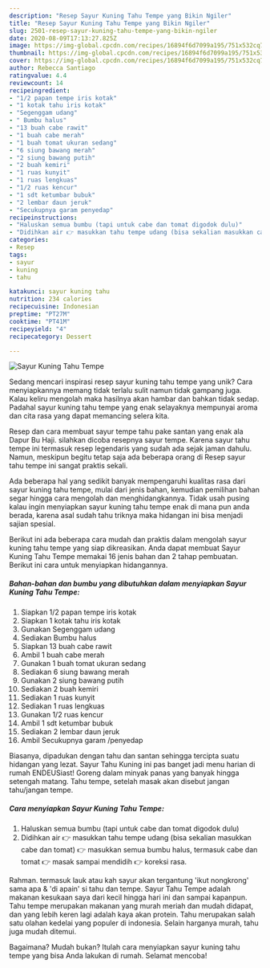 ```yaml
---
description: "Resep Sayur Kuning Tahu Tempe yang Bikin Ngiler"
title: "Resep Sayur Kuning Tahu Tempe yang Bikin Ngiler"
slug: 2501-resep-sayur-kuning-tahu-tempe-yang-bikin-ngiler
date: 2020-08-09T17:13:27.825Z
image: https://img-global.cpcdn.com/recipes/16894f6d7099a195/751x532cq70/sayur-kuning-tahu-tempe-foto-resep-utama.jpg
thumbnail: https://img-global.cpcdn.com/recipes/16894f6d7099a195/751x532cq70/sayur-kuning-tahu-tempe-foto-resep-utama.jpg
cover: https://img-global.cpcdn.com/recipes/16894f6d7099a195/751x532cq70/sayur-kuning-tahu-tempe-foto-resep-utama.jpg
author: Rebecca Santiago
ratingvalue: 4.4
reviewcount: 14
recipeingredient:
- "1/2 papan tempe iris kotak"
- "1 kotak tahu iris kotak"
- "Segenggam udang"
- " Bumbu halus"
- "13 buah cabe rawit"
- "1 buah cabe merah"
- "1 buah tomat ukuran sedang"
- "6 siung bawang merah"
- "2 siung bawang putih"
- "2 buah kemiri"
- "1 ruas kunyit"
- "1 ruas lengkuas"
- "1/2 ruas kencur"
- "1 sdt ketumbar bubuk"
- "2 lembar daun jeruk"
- "Secukupnya garam penyedap"
recipeinstructions:
- "Haluskan semua bumbu (tapi untuk cabe dan tomat digodok dulu)"
- "Didihkan air 👉 masukkan tahu tempe udang (bisa sekalian masukkan cabe dan tomat) 👉 masukkan semua bumbu halus, termasuk cabe dan tomat 👉 masak sampai mendidih 👉 koreksi rasa."
categories:
- Resep
tags:
- sayur
- kuning
- tahu

katakunci: sayur kuning tahu 
nutrition: 234 calories
recipecuisine: Indonesian
preptime: "PT27M"
cooktime: "PT41M"
recipeyield: "4"
recipecategory: Dessert

---
```



![Sayur Kuning Tahu Tempe](https://img-global.cpcdn.com/recipes/16894f6d7099a195/751x532cq70/sayur-kuning-tahu-tempe-foto-resep-utama.jpg)

Sedang mencari inspirasi resep sayur kuning tahu tempe yang unik? Cara menyiapkannya memang tidak terlalu sulit namun tidak gampang juga. Kalau keliru mengolah maka hasilnya akan hambar dan bahkan tidak sedap. Padahal sayur kuning tahu tempe yang enak selayaknya mempunyai aroma dan cita rasa yang dapat memancing selera kita.

Resep dan cara membuat sayur tempe tahu pake santan yang enak ala Dapur Bu Haji. silahkan dicoba resepnya sayur tempe. Karena sayur tahu tempe ini termasuk resep legendaris yang sudah ada sejak jaman dahulu. Namun, meskipun begitu tetap saja ada beberapa orang di Resep sayur tahu tempe ini sangat praktis sekali.

Ada beberapa hal yang sedikit banyak mempengaruhi kualitas rasa dari sayur kuning tahu tempe, mulai dari jenis bahan, kemudian pemilihan bahan segar hingga cara mengolah dan menghidangkannya. Tidak usah pusing kalau ingin menyiapkan sayur kuning tahu tempe enak di mana pun anda berada, karena asal sudah tahu triknya maka hidangan ini bisa menjadi sajian spesial.


Berikut ini ada beberapa cara mudah dan praktis dalam mengolah sayur kuning tahu tempe yang siap dikreasikan. Anda dapat membuat Sayur Kuning Tahu Tempe memakai 16 jenis bahan dan 2 tahap pembuatan. Berikut ini cara untuk menyiapkan hidangannya.

<!--inarticleads1-->

##### Bahan-bahan dan bumbu yang dibutuhkan dalam menyiapkan Sayur Kuning Tahu Tempe:

1. Siapkan 1/2 papan tempe iris kotak
1. Siapkan 1 kotak tahu iris kotak
1. Gunakan Segenggam udang
1. Sediakan  Bumbu halus
1. Siapkan 13 buah cabe rawit
1. Ambil 1 buah cabe merah
1. Gunakan 1 buah tomat ukuran sedang
1. Sediakan 6 siung bawang merah
1. Gunakan 2 siung bawang putih
1. Sediakan 2 buah kemiri
1. Sediakan 1 ruas kunyit
1. Sediakan 1 ruas lengkuas
1. Gunakan 1/2 ruas kencur
1. Ambil 1 sdt ketumbar bubuk
1. Sediakan 2 lembar daun jeruk
1. Ambil Secukupnya garam /penyedap


Biasanya, dipadukan dengan tahu dan santan sehingga tercipta suatu hidangan yang lezat. Sayur Tahu Kuning ini pas banget jadi menu harian di rumah ENDEUSiast! Goreng dalam minyak panas yang banyak hingga setengah matang. Tahu tempe, setelah masak akan disebut jangan tahu/jangan tempe. 

<!--inarticleads2-->

##### Cara menyiapkan Sayur Kuning Tahu Tempe:

1. Haluskan semua bumbu (tapi untuk cabe dan tomat digodok dulu)
1. Didihkan air 👉 masukkan tahu tempe udang (bisa sekalian masukkan cabe dan tomat) 👉 masukkan semua bumbu halus, termasuk cabe dan tomat 👉 masak sampai mendidih 👉 koreksi rasa.


Rahman. termasuk lauk atau kah sayur akan tergantung &#39;ikut nongkrong&#39; sama apa &amp; &#39;di apain&#39; si tahu dan tempe. Sayur Tahu Tempe adalah makanan kesukaan saya dari kecil hingga hari ini dan sampai kapanpun. Tahu tempe merupakan makanan yang murah meriah dan mudah didapat, dan yang lebih keren lagi adalah kaya akan protein. Tahu merupakan salah satu olahan kedelai yang populer di indonesia. Selain harganya murah, tahu juga mudah ditemui. 

Bagaimana? Mudah bukan? Itulah cara menyiapkan sayur kuning tahu tempe yang bisa Anda lakukan di rumah. Selamat mencoba!

